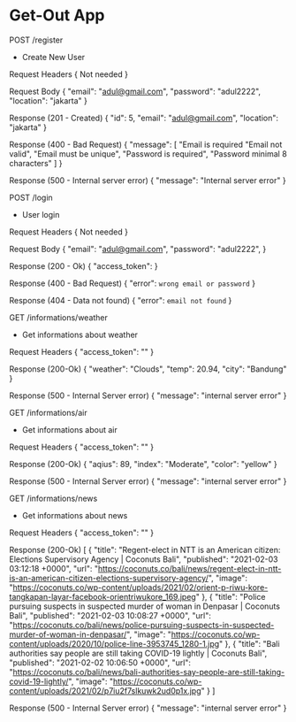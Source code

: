 Get-Out App
==========

POST /register
- Create New User

Request Headers
{
    Not needed
}


Request Body
{
    "email": "adul@gmail.com",
    "password": "adul2222",
    "location": "jakarta"
}


Response (201 -  Created)
{
    "id": 5,
    "email": "adul@gmail.com",
    "location": "jakarta"
}

Response (400 - Bad Request)
{
    "message": [
        "Email is required
        "Email not valid",
        "Email must be unique",
        "Password is required",
        "Password minimal 8 characters"
    ]
}

Response (500 -  Internal server error)
{
    "message": "Internal server error"
}


POST /login
- User login

Request Headers
{
    Not needed
}


Request Body
{
    "email": "adul@gmail.com",
    "password": "adul2222",
}

Response (200 - Ok)
{
    "access_token": <get by sistem>
}

Response (400 - Bad Request)
{
    "error": `wrong email or password`
}

Response (404 - Data not found)
{
    "error": `email not found`
}


GET /informations/weather
- Get informations about weather

Request Headers
{
    "access_token": "<generate by system>"
}


Response (200-Ok)
{
    "weather": "Clouds",
    "temp": 20.94,
    "city": "Bandung"
}

Response (500 - Internal Server error)
{
    "message": "internal server error"
}


GET /informations/air
- Get informations about air

Request Headers
{
    "access_token": "<generate by system>"
}


Response (200-Ok)
{
    "aqius": 89,
    "index": "Moderate",
    "color": "yellow"
}

Response (500 - Internal Server error)
{
    "message": "internal server error"
}


GET /informations/news
- Get informations about news

Request Headers
{
    "access_token": "<generate by system>"
}


Response (200-Ok)
[
    {
        "title": "Regent-elect in NTT is an American citizen: Elections Supervisory Agency | Coconuts Bali",
        "published": "2021-02-03 03:12:18 +0000",
        "url": "https://coconuts.co/bali/news/regent-elect-in-ntt-is-an-american-citizen-elections-supervisory-agency/",
        "image": "https://coconuts.co/wp-content/uploads/2021/02/orient-p-riwu-kore-tangkapan-layar-facebook-orientriwukore_169.jpeg"
    },
    {
        "title": "Police pursuing suspects in suspected murder of woman in Denpasar | Coconuts Bali",
        "published": "2021-02-03 10:08:27 +0000",
        "url": "https://coconuts.co/bali/news/police-pursuing-suspects-in-suspected-murder-of-woman-in-denpasar/",
        "image": "https://coconuts.co/wp-content/uploads/2020/10/police-line-3953745_1280-1.jpg"
    },
    {
        "title": "Bali authorities say people are still taking COVID-19 lightly | Coconuts Bali",
        "published": "2021-02-02 10:06:50 +0000",
        "url": "https://coconuts.co/bali/news/bali-authorities-say-people-are-still-taking-covid-19-lightly/",
        "image": "https://coconuts.co/wp-content/uploads/2021/02/p7iu2f7slkuwk2ud0p1x.jpg"
    }
]

Response (500 - Internal Server error)
{
    "message": "internal server error"
}